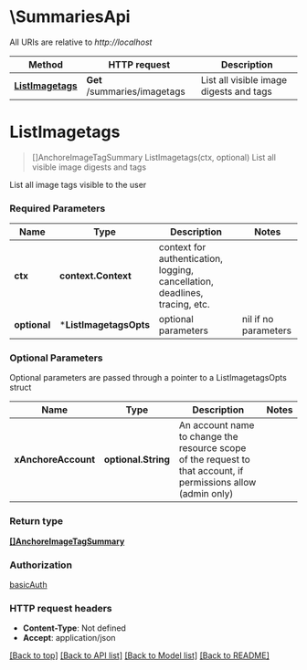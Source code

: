 # \SummariesApi

All URIs are relative to *http://localhost*

Method | HTTP request | Description
------------- | ------------- | -------------
[**ListImagetags**](SummariesApi.md#ListImagetags) | **Get** /summaries/imagetags | List all visible image digests and tags


# **ListImagetags**
> []AnchoreImageTagSummary ListImagetags(ctx, optional)
List all visible image digests and tags

List all image tags visible to the user

### Required Parameters

Name | Type | Description  | Notes
------------- | ------------- | ------------- | -------------
 **ctx** | **context.Context** | context for authentication, logging, cancellation, deadlines, tracing, etc.
 **optional** | ***ListImagetagsOpts** | optional parameters | nil if no parameters

### Optional Parameters
Optional parameters are passed through a pointer to a ListImagetagsOpts struct

Name | Type | Description  | Notes
------------- | ------------- | ------------- | -------------
 **xAnchoreAccount** | **optional.String**| An account name to change the resource scope of the request to that account, if permissions allow (admin only) | 

### Return type

[**[]AnchoreImageTagSummary**](AnchoreImageTagSummary.md)

### Authorization

[basicAuth](../README.md#basicAuth)

### HTTP request headers

 - **Content-Type**: Not defined
 - **Accept**: application/json

[[Back to top]](#) [[Back to API list]](../README.md#documentation-for-api-endpoints) [[Back to Model list]](../README.md#documentation-for-models) [[Back to README]](../README.md)

